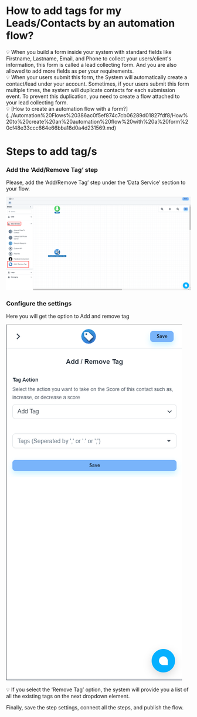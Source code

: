 # How to add tags for my Leads/Contacts by an automation flow?

<aside>
💡 When you build a form inside your system with standard fields like Firstname, Lastname, Email, and Phone to collect your users/client's information, this form is called a lead collecting form. And you are also allowed to add more fields as per your requirements.

</aside>

<aside>
💡 When your users submit this form, the System will automatically create a contact/lead under your account. Sometimes, if your users submit this form multiple times, the system will duplicate contacts for each submission event. To prevent this duplication, you need to create a flow attached to your lead collecting form.

</aside>

<aside>
💡 [How to create an automation flow with a form?](../Automation%20Flows%20386ac0f5ef874c7cb06289d01827fdf8/How%20to%20create%20an%20automation%20flow%20with%20a%20form%20cf48e33ccc664e66bba18d0a4d231569.md)

</aside>

# Steps to add tag/s

### Add the ‘Add/Remove Tag’ step

Please, add the ‘Add/Remove Tag’ step under the ‘Data Service’ section to your flow.

![Untitled](How%20to%20add%20tags%20for%20my%20Leads%20Contacts%20by%20an%20automa%2033114c27257f473ca9713efa65367669/Untitled.png)

### Configure the settings

Here you will get the option to Add and remove tag

![Untitled](How%20to%20add%20tags%20for%20my%20Leads%20Contacts%20by%20an%20automa%2033114c27257f473ca9713efa65367669/Untitled%201.png)

<aside>
💡 If you select the ‘Remove Tag’ option, the system will provide you a list of all the existing tags on the next dropdown element.

</aside>

Finally, save the step settings, connect all the steps, and publish the flow.